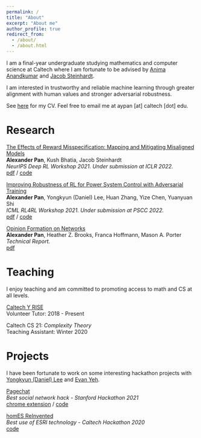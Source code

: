 ```yaml
---
permalink: /
title: "About"
excerpt: "About me"
author_profile: true
redirect_from: 
  - /about/
  - /about.html
---
```


I am a final-year undergraduate studying mathematics and computer science at Caltech where I am fortunate to be advised by [Anima Anandkumar](http://tensorlab.cms.caltech.edu/users/anima/) and [Jacob Steinhardt](https://jsteinhardt.stat.berkeley.edu/). 

I am interested in trustworthy and reliable machine learning through greater alignment with human values and stronger adversarial robustness. 

See [here](https://drive.google.com/file/d/17jkbEmK-c69u8qqnYDzJNbo917Qwn6gg/view?usp=sharing) for my CV. Feel free to email me at aypan [at] caltech [dot] edu.

Research
======
[The Effects of Reward Misspecification: Mapping and Mitigating Misaligned Models](https://openreview.net/forum?id=JYtwGwIL7ye)  
**Alexander Pan**, Kush Bhatia, Jacob Steinhardt  
*NeurIPS Deep RL Workshop 2021. Under submission at ICLR 2022.*    
[pdf](https://openreview.net/pdf?id=JYtwGwIL7ye) / [code](https://github.com/aypan17/value_learning)

[Improving Robustness of RL for Power System Control with Adversarial Training](https://arxiv.org/abs/2110.08956)  
**Alexander Pan**, Yongkyun (Daniel) Lee, Huan Zhang, Yize Chen, Yuanyuan Shi    
*ICML RL4RL Workshop 2021. Under submission at PSCC 2022.*    
[pdf](https://arxiv.org/abs/2110.08956) / [code](https://github.com/aypan17/robust_pn)

[Opinion Formation on Networks](https://aypan17.github.io/files/opinion2019.pdf)  
**Alexander Pan**, Heather Z. Brooks, Franca Hoffmann, Mason A. Porter  
*Technical Report.*    
[pdf](https://aypan17.github.io/files/opinion2019.pdf)  

Teaching
======
I enjoy teaching and am committed to promoting access to math and CS at all levels.

[Caltech Y RISE](https://www.caltechy.org/rise-tutor)  
Volunteer Tutor: 2018 - Present

Caltech CS 21: *Complexity Theory*  
Teaching Assistant: Winter 2020

Projects
======
I have been fortunate to work on some interesting hackathon projects with [Yongkyun (Daniel) Lee](https://noninertialframe.com/about) and [Evan Yeh](https://www.linkedin.com/in/evan-yeh/).

[Pagechat](https://devpost.com/software/pagechat)  
*Best social network hack - Stanford Hackathon 2021*  
[chrome extension](https://chrome.google.com/webstore/detail/pagenow/lplobiaakhgkjcldopgkbcibeilddbmc) / [code](https://github.com/yongkyunlee/pagechat-chrome)

[homES ReInvented](https://devpost.com/software/homes-reinvented)  
*Best use of ESRI technology - Caltech Hackathon 2020*  
[code](https://github.com/yongkyunlee/hacktech2020)
